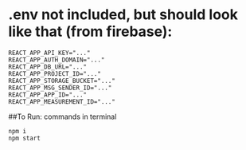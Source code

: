 # .env not included, but should look like that (from firebase):
```
REACT_APP_API_KEY="..."
REACT_APP_AUTH_DOMAIN="..."
REACT_APP_DB_URL="..."
REACT_APP_PROJECT_ID="..."
REACT_APP_STORAGE_BUCKET="..."
REACT_APP_MSG_SENDER_ID="..."
REACT_APP_APP_ID="..."
REACT_APP_MEASUREMENT_ID="..."
```
##To Run:
commands in terminal
```
npm i
npm start
```

